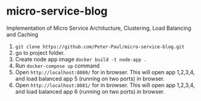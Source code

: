 # micro-service-blog
Implementation of Micro Service Architucture, Clustering, Load Balancing and Caching

1. `git clone https://github.com/Peter-Paul/micro-service-blog.git`
2. go to project folder.
3. Create node app image  `docker build -t node-app .` 
4. Run `docker-compose up` command
5. Open `http://localhost:8080/` for  in browser. This will open app 1,2,3,4, and load balanced app 5 (running on two ports) in browser.
6. Open `http://localhost:8081/` for  in browser. This will open app 1,2,3,4, and load balanced app 6 (running on two ports) in browser.
